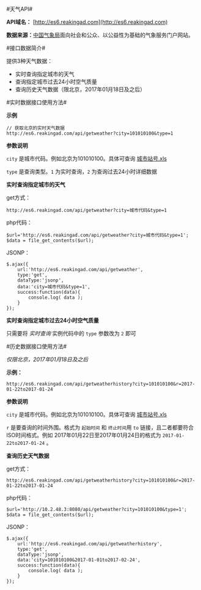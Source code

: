 #天气API#

**API域名：** [http://es6.reakingad.com](http://es6.reakingad.com)

**数据来源：**[中国气象局](http://www.weather.com.cn/)面向社会和公众、以公益性为基础的气象服务门户网站。

#接口数据简介#

提供3种天气数据：

- 实时查询指定城市的天气
- 查询指定城市过去24小时空气质量
- 查询历史天气数据（限北京，2017年01月18日及之后）

#实时数据接口使用方法#

**示例**
	
	// 获取北京的实时天气数据
	http://es6.reakingad.com/api/getweather?city=101010100&type=1

**参数说明**

`city` 是城市代码。例如北京为101010100。具体可查询 [城市站号.xls](http://www.reakingad.com/site/getfile?n=城市站号.xls)

`type` 是查询类型。`1` 为实时查询，`2` 为查询过去24小时详细数据

**实时查询指定城市的天气**

get方式：
 
	http://es6.reakingad.com/api/getweather?city=城市代码&type=1
	
php代码：
		
	$url='http://es6.reakingad.com/api/getweather?city=城市代码&type=1';  
    $data = file_get_contents($url); 

JSONP：

	$.ajax({
		url:'http://es6.reakingad.com/api/getweather',
		type:'get',
		dataType:'jsonp',
		data:'city=城市代码&type=1',
		success:function(data){
			console.log( data );
		}
	});
	
**实时查询指定城市过去24小时空气质量**

只需要将 *实时查询* 实例代码中的 `type` 参数改为 `2` 即可

#历史数据接口使用方法#

*仅限北京，2017年01月18日及之后*

**示例：**

	http://es6.reakingad.com/api/getweatherhistory?city=101010100&r=2017-01-22to2017-01-24

**参数说明**

`city` 是城市代码。例如北京为101010100。具体可查询 [城市站号.xls](http://www.reakingad.com/site/getfile?n=城市站号.xls)

`r` 是要查询的时间外围。格式为 `起始时间` 和 `终止时间`用 `to` 链接，且二者都要符合ISO时间格式。例如 2017年01月22日至2017年01月24日的格式为 `2017-01-22to2017-01-24` 。


**查询历史天气数据**

get方式：
	
	http://es6.reakingad.com/api/getweatherhistory?city=101010100&r=2017-01-22to2017-01-24

php代码：
	
	$url='http://10.2.48.3:8080/api/getweather?city=101010100&type=1';  
	$data = file_get_contents($url);  
	
JSONP：
	
	$.ajax({
		url:'http://es6.reakingad.com/api/getweatherhistory',
		type:'get',
		dataType:'jsonp',
		data:'city=101010100&2017-01-01to2017-02-24',
		success:function(data){
			console.log( data );
		}
	});